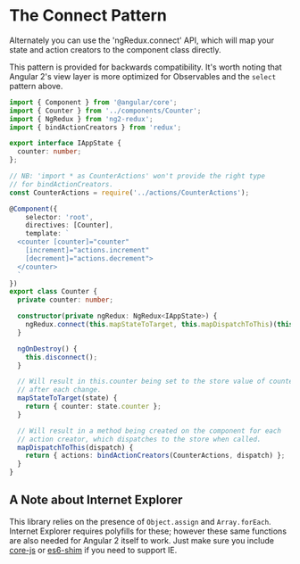 # The Connect Pattern

Alternately you can use the 'ngRedux.connect' API, which will map your state and action creators
to the component class directly.

This pattern is provided for backwards compatibility. It's worth noting that
Angular 2's view layer is more optimized for Observables and the `select`
pattern above.

```typescript
import { Component } from '@angular/core';
import { Counter } from '../components/Counter';
import { NgRedux } from 'ng2-redux';
import { bindActionCreators } from 'redux';

export interface IAppState {
  counter: number;
};

// NB: 'import * as CounterActions' won't provide the right type
// for bindActionCreators.
const CounterActions = require('../actions/CounterActions');

@Component({
    selector: 'root',
    directives: [Counter],
    template: `
  <counter [counter]="counter"
    [increment]="actions.increment"
    [decrement]="actions.decrement">
  </counter>
  `
})
export class Counter {
  private counter: number;

  constructor(private ngRedux: NgRedux<IAppState>) {
    ngRedux.connect(this.mapStateToTarget, this.mapDispatchToThis)(this);
  }

  ngOnDestroy() {
    this.disconnect();
  }

  // Will result in this.counter being set to the store value of counter
  // after each change.
  mapStateToTarget(state) {
    return { counter: state.counter };
  }

  // Will result in a method being created on the component for each
  // action creator, which dispatches to the store when called.
  mapDispatchToThis(dispatch) {
    return { actions: bindActionCreators(CounterActions, dispatch) };
  }
}
```

## A Note about Internet Explorer

This library relies on the presence of `Object.assign` and `Array.forEach`.
Internet Explorer requires polyfills for these; however these same functions
are also needed for Angular 2 itself to work.  Just make sure you include
[core-js](https://npmjs.com/package/core-js) or [es6-shim](https://npmjs.com/packages/es6-shim)
if you need to support IE.
